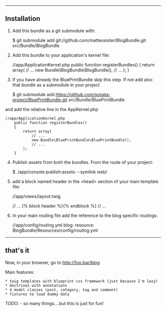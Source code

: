 ------------
Installation
------------

1) Add this bundle as a git submodule with:

    $ git submodule add git://github.com/matteosister/BlogBundle.git src/Bundle/BlogBundle

2) Add this bundle to your application's kernel file:

    //app/ApplicationKernel.php
    public function registerBundles()
    {
        return array(
            // ...
            new Bundle\BlogBundle\BlogBundle(),
            // ...
        );
    }

3) If you have already the BluePrintBundle skip this step. If not add also that bundle as a submodule in your project

    $ git submodule add https://github.com/sonata-project/BluePrintBundle.git src/Bundle/BluePrintBundle

and add the relative line in the AppKernel.php

    //app/ApplicationKernel.php
        public function registerBundles()
        {
            return array(
                // ...
                new Bundle\BluePrintBundle\BluePrintBundle(),
                // ...
            );
        }

4) Publish assets from both the bundles. From the route of your project:

    $ ./app/console publish:assets --symlink web/

5) add a block named header in the \<head\> section of your main template file:

    //app/views/layout.twig
    <head>
        // ...
        {% block header %}{% endblock %}
        // ...
    </head>

6) In your main routing file add the reference to the blog specific routings:

    //app/config/routing.yml
    blog:
        resource: BlogBundle/Resources/config/routing.yml

---------
that's it
---------

Now, in your browser, go to http://foo.bar/blog

Main features:


    * twig templates with blueprint css framework (just because I'm lazy)
    * doctrine2 with annotations
    * 4 model classes (post, category, tag and comment)
    * fixtures to load dummy data

TODO:
    - so many things....but this is just for fun!